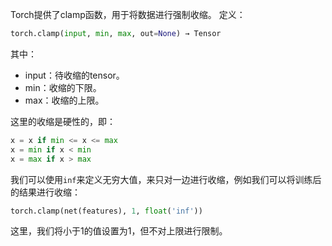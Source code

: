 Torch提供了clamp函数，用于将数据进行强制收缩。
定义：
```python
torch.clamp(input, min, max, out=None) → Tensor
```
其中：
- input：待收缩的tensor。
- min：收缩的下限。
- max：收缩的上限。

这里的收缩是硬性的，即：
```python
x = x if min <= x <= max
x = min if x < min
x = max if x > max
```

我们可以使用`inf`来定义无穷大值，来只对一边进行收缩，例如我们可以将训练后的结果进行收缩：
```python
torch.clamp(net(features), 1, float('inf'))
```
这里，我们将小于1的值设置为1，但不对上限进行限制。